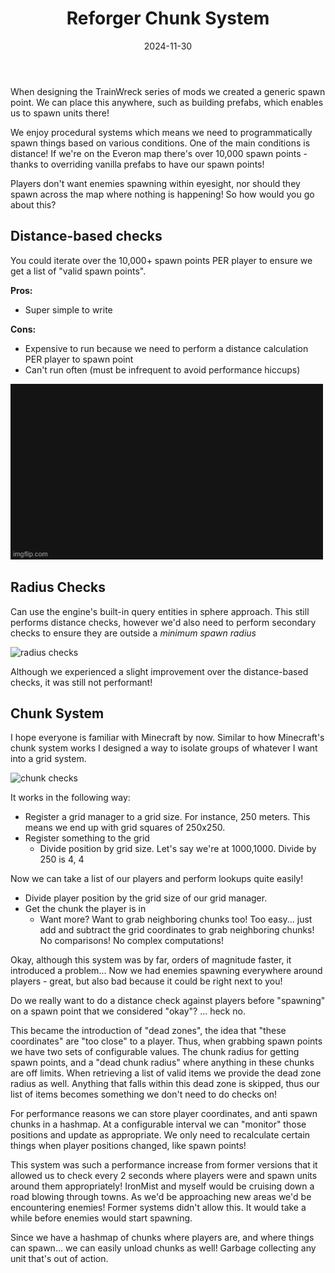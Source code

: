 ﻿---
title: Reforger Chunk System
date: 2024-11-30
draft: false
tags:
  - Reforger
  - Spawn System
  - Enfusion Engine
  - TrainWreck
---

When designing the TrainWreck series of mods we created a generic spawn point. We can place this anywhere, such as building 
prefabs, which enables us to spawn units there! 

We enjoy procedural systems which means we need to programmatically spawn things based on various conditions. One of the 
main conditions is distance! If we're on the Everon map there's over 10,000 spawn points - thanks to overriding vanilla
prefabs to have our spawn points! 

Players don't want enemies spawning within eyesight, nor should they spawn across the map where nothing is happening!
So how would you go about this?

## Distance-based checks

You could iterate over the 10,000+ spawn points PER player to ensure we get a list of "valid spawn points".

**Pros:**
- Super simple to write

**Cons:**
- Expensive to run because we need to perform a distance calculation PER player to spawn point
- Can't run often (must be infrequent to avoid performance hiccups)

![worldwide checks](/images/reforger/worldwide.gif)

## Radius Checks

Can use the engine's built-in query entities in sphere approach. This still performs distance checks, however we'd also need
to perform secondary checks to ensure they are outside a _minimum spawn radius_

![radius checks](/images/reforger/radius.gif)

Although we experienced a slight improvement over the distance-based checks, it was still not performant!

## Chunk System

I hope everyone is familiar with Minecraft by now. Similar to how Minecraft's chunk system works I designed a way to isolate
groups of whatever I want into a grid system. 

![chunk checks](/images/reforger/chunks.gif)

It works in the following way:

- Register a grid manager to a grid size. For instance, 250 meters. This means we end up with grid squares of 250x250.
- Register something to the grid
  - Divide position by grid size. Let's say we're at 1000,1000. Divide by 250 is 4, 4

Now we can take a list of our players and perform lookups quite easily! 

- Divide player position by the grid size of our grid manager.
- Get the chunk the player is in
  - Want more? Want to grab neighboring chunks too! Too easy... just add and subtract the grid coordinates to grab neighboring chunks! No comparisons! No complex computations!

Okay, although this system was by far, orders of magnitude faster, it introduced a problem... Now we had enemies spawning 
everywhere around players - great, but also bad because it could be right next to you!

Do we really want to do a distance check against players before "spawning" on a spawn point that we considered "okay"? ... heck no.

This became the introduction of "dead zones", the idea that "these coordinates" are "too close" to a player. Thus, 
when grabbing spawn points we have two sets of configurable values. The chunk radius for getting spawn points, and a "dead chunk radius"
where anything in these chunks are off limits. When retrieving a list of valid items we provide the dead zone radius as well. 
Anything that falls within this dead zone is skipped, thus our list of items becomes something we don't need to do checks on!

For performance reasons we can store player coordinates, and anti spawn chunks in a hashmap. At a configurable interval we can "monitor" those 
positions and update as appropriate. We only need to recalculate certain things when player positions changed, like spawn points!

This system was such a performance increase from former versions that it allowed us to check every 2 seconds where players were and spawn units 
around them appropriately! IronMist and myself would be cruising down a road blowing through towns. As we'd be approaching new areas we'd
be encountering enemies! Former systems didn't allow this. It would take a while before enemies would start spawning.

Since we have a hashmap of chunks where players are, and where things can spawn... we can easily unload chunks as well! Garbage collecting
any unit that's out of action.


